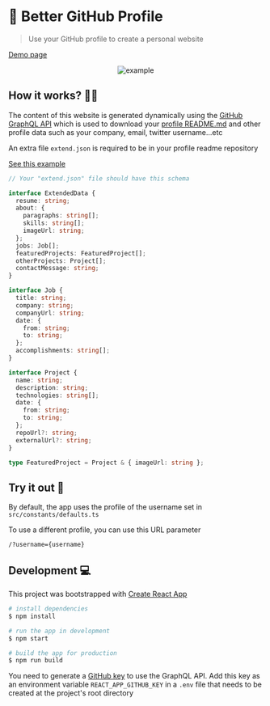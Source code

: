 # 🚀 Better GitHub Profile

> Use your GitHub profile to create a personal website

[Demo page](https://www.aabuhijleh.com/)

<p align="center">
    <img src="https://user-images.githubusercontent.com/42934634/122873598-a1bcc900-d33a-11eb-91ce-794b213363ab.png" alt="example" />
</p>

## How it works? 🙋‍♀️

The content of this website is generated dynamically using the [GitHub GraphQL API](https://docs.github.com/en/graphql) which is used to download your [profile README.md](https://docs.github.com/en/github/setting-up-and-managing-your-github-profile/managing-your-profile-readme) and other profile data such as your company, email, twitter username...etc

An extra file `extend.json` is required to be in your profile readme repository

[See this example](https://github.com/aabuhijleh/aabuhijleh/blob/main/extend.json)

```ts
// Your "extend.json" file should have this schema

interface ExtendedData {
  resume: string;
  about: {
    paragraphs: string[];
    skills: string[];
    imageUrl: string;
  };
  jobs: Job[];
  featuredProjects: FeaturedProject[];
  otherProjects: Project[];
  contactMessage: string;
}

interface Job {
  title: string;
  company: string;
  companyUrl: string;
  date: {
    from: string;
    to: string;
  };
  accomplishments: string[];
}

interface Project {
  name: string;
  description: string;
  technologies: string[];
  date: {
    from: string;
    to: string;
  };
  repoUrl?: string;
  externalUrl?: string;
}

type FeaturedProject = Project & { imageUrl: string };
```

## Try it out 🧪

By default, the app uses the profile of the username set in `src/constants/defaults.ts`

To use a different profile, you can use this URL parameter

```
/?username={username}
```

## Development 💻

This project was bootstrapped with [Create React App](https://github.com/facebook/create-react-app)

```sh
# install dependencies
$ npm install

# run the app in development
$ npm start

# build the app for production
$ npm run build
```

You need to generate a [GitHub key](https://docs.github.com/en/graphql/guides/forming-calls-with-graphql#authenticating-with-graphql) to use the GraphQL API. Add this key as an environment variable `REACT_APP_GITHUB_KEY` in a `.env` file that needs to be created at the project's root directory
